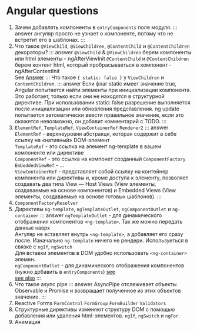 # Angular questions
1. Зачем добавлять компоненты в `entryComponents` поле модуля.
::: answer
ангуляр просто не узнает о компоненте, потому что не встретит его в шаблонах.
:::
2. Что такое `@ViewChild`, `@ViewChildren`, `@ContentChild` и `@ContentChildren` декораторы?
::: answer
`@ViewChild` & `@ViewChildren` берем компоненты или html элементы - ngAfterViewInit
`@ContentChild` и `@ContentChildren`  берем контент html, который пробрасываеться в компонент - ngAfterContentInit<br/>
See [Answer](https://tyapk.ru/blog/post/viewchildren-viewchild-contentchildren-and-contentchild)
:::
Что такое `{ static: false }` y `ViewChildren` и `ContentChildren`.
::: answer
Если флаг static имеет значение true, Angular попытается найти элементы при инициализации компонента. Это работает, только если они не находятся в структурной директиве. 
При использовании static: false разрешение выполняется после инициализации или обновления представления.
ng update попытается автоматически ввести правильное значение, если это окажется невозможно, он добавит комментарий с TODO.
:::
3. `ElementRef`, `TemplateRef`, `ViewContainerRef` `Renderer2` 
::: answer
`ElementRef` - верхнеуровяя абстракця, которая содержит в себе ссылку на «нативный» DOM-элемент<br/>
`TemplateRef` - это ссылка на элемент ng-template в вашем компоненте или директиве<br/>
`ComponentRef` - это ссылка на компонет созданный `ComponentFactory`<br/>
`EmbeddedViewRef` - ...<br/>
`ViewContainerRef` - представляет собой ссылку на контейнер компонента или директивы и, кроме доступа к элементу, позволяет 
создавать два типа View — Host Views (View элементы, создаваемые на основе компонентов) и Embedded Views (View элементы, создаваемые на основе готовых шаблонов).
:::
4. `ComponentFactoryResolver`
5. Директивы `ng-template`, `ngTemplateOutlet`, `ngComponentOutlet` и `ng-container`
 ::: answer
 `ngTemplateOutlet`  - для динамического отображения компонентов `<ng-template>`. Так же можно передать данные наврх<br/>
 Aнгуляр не вставляет внутрь `<ng-template>`, а добавляет его сразу после. Изначально `ng-template` ничего не рендери. Используеться в связке с `ngIf`, `ngSwitch` <br/>
 Для вставки элементов в DOM удобно использовать `<ng-container>` элемен.<br/>
 `ngComponentOutlet` - для динамического отображения компонентов (нужно добавить в `entryComponents`) [see](https://stackblitz.com/edit/angular-ng-component-outlet-example)<br/>
 [see also](http://nataliesmith.ca/blog/ngtemplate-ngcontainer-ngcontent)
 :::
6. Что такое async pipe
::: answer
AsyncPipe отслеживает объекты Observable и Promise и возвращает полученное из этих объектов значение. 
:::
7. Reactive Forms `FormControl` `FormGroup`  `FormBuilder` `Validators`<br/>
8. Структурные директивы изменяют структуру DOM с помощью добавления или удаления html-элементов. `ngIf`, `ngSwitch` и `ngFor`.
9. Анимация
